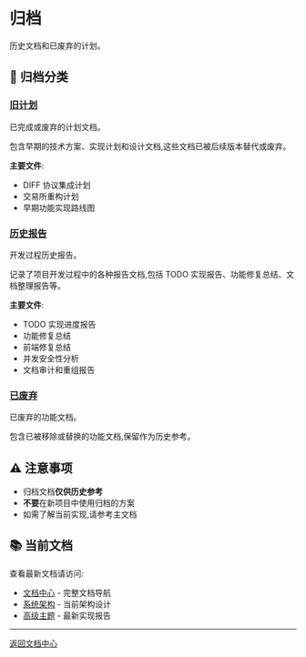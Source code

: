 # 归档

历史文档和已废弃的计划。

## 📁 归档分类

### [旧计划](old_plans/)
已完成或废弃的计划文档。

包含早期的技术方案、实现计划和设计文档,这些文档已被后续版本替代或废弃。

**主要文件**:
- DIFF 协议集成计划
- 交易所重构计划
- 早期功能实现路线图

### [历史报告](historical_reports/)
开发过程历史报告。

记录了项目开发过程中的各种报告文档,包括 TODO 实现报告、功能修复总结、文档整理报告等。

**主要文件**:
- TODO 实现进度报告
- 功能修复总结
- 前端修复总结
- 并发安全性分析
- 文档审计和重组报告

### [已废弃](deprecated/)
已废弃的功能文档。

包含已被移除或替换的功能文档,保留作为历史参考。

## ⚠️ 注意事项

- 归档文档**仅供历史参考**
- **不要**在新项目中使用归档的方案
- 如需了解当前实现,请参考主文档

## 📚 当前文档

查看最新文档请访问:
- [文档中心](../README.md) - 完整文档导航
- [系统架构](../02_architecture/) - 当前架构设计
- [高级主题](../08_advanced/) - 最新实现报告

---

[返回文档中心](../README.md)

